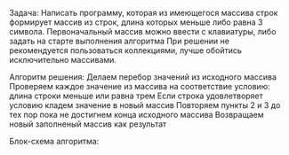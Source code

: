 Задача:
Написать программу, которая из имеющегося массива строк формирует массив из строк, длина которых меньше либо равна 3 символа. Первоначальный массив можно ввести с клавиатуры, либо задать на старте выполнения алгоритма При решении не рекомендуется пользоваться коллекциями, лучше обойтись исключительно массивами.

Алгоритм решения:
Делаем перебор значений из исходного массива
Проверяем каждое значение из массива на соответствие условию: длина строки меньше или равна трем
Если строка удовлетворяет условию кладем значение в новый массив
Повторяем пункты 2 и 3 до тех пор пока не достигнем конца исходного массива
Возвращаем новый заполненый массив как результат

Блок-схема алгоритма:
